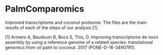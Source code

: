 # PalmComparomics

 Improved transcriptome and coconut proteome. The files are the main results of each of the steps of our analysis [1].


[1] Armero A, Baudouin B, Bocs S, This, D. Improving transcriptome de novo assembly by using a reference genome of a related species: translational genomics from oil palm to coconut. 2017 (PONE-D-16-34907R1).

